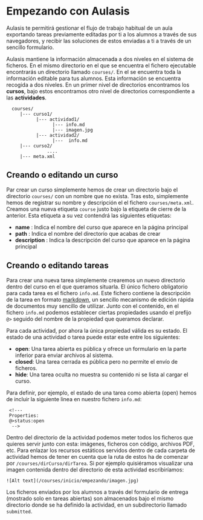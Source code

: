 <!---
Properties:
@>status:close
-->

# Empezando con Aulasis

Aulasis te permitirá gestionar el flujo de trabajo habitual de un aula
exportando tareas previamente editadas por ti a los alumnos a través de sus
navegadores, y recibir las soluciones de estos enviadas a ti a través de un
sencillo formulario.

Aulasis mantiene la información almacenada a dos niveles en el sistema de
ficheros. En el mismo directorio en el que se encuentra el fichero ejecutable
encontrarás un directorio llamado `courses/`. En el se encuentra toda la
información editable para tus alumnos. Esta información se encuentra recogida a
dos niveles. En un primer nivel de directorios encontramos los **cursos**, bajo
estos encontramos otro nivel de directorios correspondiente a las **actividades**.

```
  courses/
     |--- curso1/
           |--- actividad1/
                 |--- info.md
                 |--- imagen.jpg
           |--- actividad2/
                 |---  info.md
     |--- curso2/
               ....
     |--- meta.xml
```

## Creando o editando un curso

Par crear un curso simplemente hemos de crear un directorio bajo el directorio
`courses/` con un nombre que no exista. Tras esto, simplemente hemos de
registrar su nombre y descripción el el fichero `courses/meta.xml`. Creamos una
nueva etiqueta `course` justo bajo la etiqueta de cierre de la anterior. Esta
etiqueta a su vez contendrá las siguientes etiquetas:

   - **name** : Indica el nombre del curso que aparece en la página principal
   - **path** : Indica el nombre del directorio que acabas de crear
   - **description** : Indica la descripción del curso que aparece en la página principal


## Creando o editando tareas

Para crear una nueva tarea simplemente crearemos un nuevo directorio
dentro del curso en el que queramos situarla. El único fichero
obligatorio para cada tarea es el fichero `info.md`. Este fichero
contiene la descripción de la tarea en formato
[markdown](http://es.wikipedia.org/wiki/Markdown), un sencillo
mecanismo de edición rápida de documentos muy sencillo de
utilizar. Junto con el contenido, en el fichero `info.md` podemos
establecer ciertas propiedades usando el prefijo `@>` seguido del
nombre de la propiedad que queramos declarar.

Para cada actividad, por ahora la única propiedad válida es su
estado. El estado de una actividad o tarea puede estar este entre los
siguientes:

   - **open**: Una tarea abierta es pública y ofrece un formulario en
       la parte inferior para enviar archivos al sistema.
   - **closed**: Una tarea cerrada es pública pero no permite el envío
       de ficheros.
   - **hide**: Una tarea oculta no muestra su contenido ni se lista al
       cargar el curso.

Para definir, por ejemplo, el estado de una tarea como abierta (open)
hemos de incluir la siguiente linea en nuestro fichero `info.md`:

```
 <!---
 Properties:
 @>status:open
  -->
```

Dentro del directorio de la actividad podemos meter todos los ficheros
que quieres servir junto con esta: imágenes, ficheros con código,
archivos PDF, etc. Para enlazar los recursos estáticos servidos dentro
de cada carpeta de actividad hemos de tener en cuenta que la ruta de
estos ha de comenzar por `/courses/dirCurso/dirTarea`. Si por ejemplo
quisiéramos visualizar una imagen contenida dentro del directorio de
esta actividad escribiríamos:

```
![Alt text](/courses/inicio/empezando/imagen.jpg)
```

 Los ficheros enviados por los alumnos a través del formulario de entrega
(mostrado solo en tareas abiertas) son almacenados bajo el mismo directorio
donde se ha definido la actividad, en un subdirectorio llamado `submitted`.